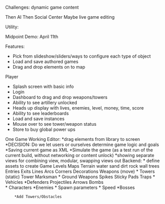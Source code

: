 Challenges: dynamic game content

Then AI
Then Social Center
Maybe live game editing

Utility:


Midpoint Demo: April 11th

Features:
* Pick from slideshow/sliders/ways to configure each type of object
* Load and save authored games
* Drag and drop elements on to map

Player
* Splash screen with basic info
* Login
* Dashboard to drag and drop weapons/towers
* Ability to see artillery unlocked
* Heads up display with lives, enemies, level, money, time, score
* Ability to see leaderboards
* Load and save instances
* Mouse over to see tower/weapon status
* Store to buy global power ups

One Game Working
	Editor:
		*drag elements from library to screen
		*DECISION: Do we let users or ourselves determine game logic and goals
		*Saving current game as XML
		*Simulate the game (as a test run of the current build, without networking or content unlock)
		*showing separate views for combining view, modular, swapping views out
	Backend:
        * define assets to create
        Game
            Levels
                Maps
                    Terrain
                        water
                        sand
                        dirt
                        rock
                        wall
                        trees
                        Entries
                        Exits
                        Lines
                        Arcs
                        Corners
                    Decorations
                Weapons (move)
                    * Towers (static)
                        Tower
                        Marksman
                    * Ground Weapons
                        Spikes
                        Sticky Pads
                        Traps
                    * Vehicles
                    *Defenders
                 Projectiles
                    Arrows
                    Bombs   
               * Characters
                    *Enemies
                        * Spawn parameters
                        * Speed
                    *Bosses
              
        *Add Towers/Obstacles
                    
	    
		

